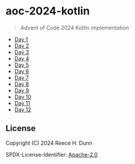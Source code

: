 # aoc-2024-kotlin
> Advent of Code 2024 Kotlin implementation

- [Day 1](src/main/kotlin/io/github/rhdunn/aoc/y2024/Day01.kt)
- [Day 2](src/main/kotlin/io/github/rhdunn/aoc/y2024/Day02.kt)
- [Day 3](src/main/kotlin/io/github/rhdunn/aoc/y2024/Day03.kt)
- [Day 4](src/main/kotlin/io/github/rhdunn/aoc/y2024/Day04.kt)
- [Day 5](src/main/kotlin/io/github/rhdunn/aoc/y2024/Day05.kt)
- [Day 6](src/main/kotlin/io/github/rhdunn/aoc/y2024/Day06.kt)
- [Day 7](src/main/kotlin/io/github/rhdunn/aoc/y2024/Day07.kt)
- [Day 8](src/main/kotlin/io/github/rhdunn/aoc/y2024/Day08.kt)
- [Day 9](src/main/kotlin/io/github/rhdunn/aoc/y2024/Day09.kt)
- [Day 10](src/main/kotlin/io/github/rhdunn/aoc/y2024/Day10.kt)
- [Day 11](src/main/kotlin/io/github/rhdunn/aoc/y2024/Day11.kt)
- [Day 12](src/main/kotlin/io/github/rhdunn/aoc/y2024/Day12.kt)

## License
Copyright (C) 2024 Reece H. Dunn

SPDX-License-Identifier: [Apache-2.0](LICENSE)
